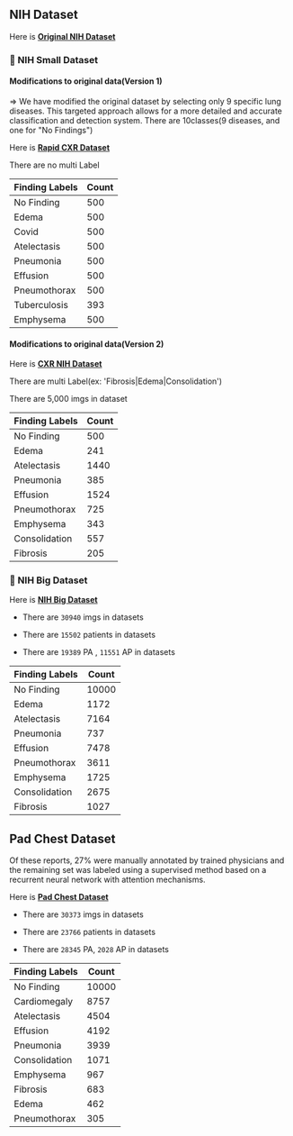 ## NIH Dataset
Here is **[Original NIH Dataset](https://www.kaggle.com/datasets/nih-chest-xrays/data)**

### 📌 NIH Small Dataset

#### Modifications to original data(Version 1)
=> We have modified the original dataset by selecting only 9 specific lung diseases. This targeted approach allows for a more detailed and accurate classification and detection system.
There are 10classes(9 diseases, and one for "No Findings")


Here is **[Rapid CXR Dataset](https://www.kaggle.com/datasets/seoyunje/rapid-cxr-dataset)**

There are no multi Label 

  | Finding Labels       | Count |
  |----------------------|-------|
  | No Finding           | 500   |
  | Edema                | 500   |
  | Covid                | 500   |
  | Atelectasis          | 500   |
  | Pneumonia            | 500   |
  | Effusion             | 500   |
  | Pneumothorax         | 500   |
  | Tuberculosis         | 393   |
  | Emphysema            | 500   |


#### Modifications to original data(Version 2)

Here is **[CXR NIH Dataset](https://www.kaggle.com/datasets/seoyunje/cxr-nih-dataset/data)**

There are multi Label(ex: 'Fibrosis|Edema|Consolidation')

There are 5,000 imgs in dataset

  | Finding Labels       | Count |
  |----------------------|-------|
  | No Finding           | 500   |
  | Edema                | 241   |
  | Atelectasis          | 1440   |
  | Pneumonia            | 385   |
  | Effusion             | 1524   |
  | Pneumothorax         | 725   |
  | Emphysema            | 343   |
  | Consolidation        | 557   |
  | Fibrosis             | 205   |

  ### 📌 NIH Big Dataset

  Here is **[NIH Big Dataset](https://www.kaggle.com/datasets/seoyunje/nih-big-dataset)**

  - There are `30940` imgs in datasets

  - There are `15502` patients in datasets

  - There are `19389` PA , `11551` AP in datasets

  | Finding Labels       | Count |
  |----------------------|-------|
  | No Finding           | 10000   |
  | Edema                | 1172   |
  | Atelectasis          | 7164   |
  | Pneumonia            | 737   |
  | Effusion             | 7478   |
  | Pneumothorax         | 3611   |
  | Emphysema            | 1725   |
  | Consolidation        | 2675   |
  | Fibrosis             | 1027   |

  ## Pad Chest Dataset 
  Of these reports, 27% were manually annotated by trained physicians and the remaining set was labeled using a supervised method based on a recurrent neural network with attention mechanisms.
    
  Here is **[Pad Chest Dataset](https://www.kaggle.com/datasets/seoyunje/pc-dataset)**

  - There are `30373` imgs in datasets
  
  - There are `23766` patients in datasets
  
  - There are `28345` PA, `2028` AP in datasets

  | Finding Labels       | Count |
  |----------------------|-------|
  | No Finding           | 10000   |
  | Cardiomegaly         | 8757   |
  | Atelectasis          | 4504   |
  | Effusion            | 4192   |
  | Pneumonia             | 3939   |
  | Consolidation         | 1071   |
  | Emphysema            | 967   |
  | Fibrosis        | 683  |
  | Edema             | 462   |
  | Pneumothorax            | 305   |
  
